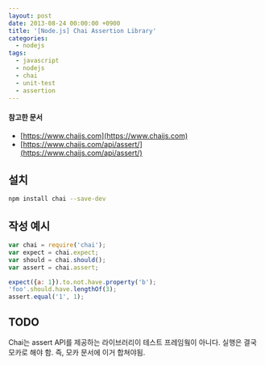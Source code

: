 ```yaml
---
layout: post
date: 2013-08-24 00:00:00 +0900
title: '[Node.js] Chai Assertion Library'
categories:
  - nodejs
tags:
  - javascript
  - nodejs
  - chai
  - unit-test
  - assertion
---
```


#### 참고한 문서

- [https://www.chaijs.com](https://www.chaijs.com)
- [https://www.chaijs.com/api/assert/](https://www.chaijs.com/api/assert/)

## 설치

```bash
npm install chai --save-dev
```

## 작성 예시

```js
var chai = require('chai');
var expect = chai.expect;
var should = chai.should();
var assert = chai.assert;

expect({a: 1}).to.not.have.property('b');
'foo'.should.have.lengthOf(3);
assert.equal('1', 1);
```

## TODO

Chai는 assert API를 제공하는 라이브러리이 테스트 프레임웤이 아니다. 실행은 결국 모카로 해야 함. 즉, 모카 문서에 이거 합쳐야됨.
